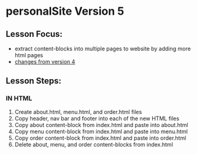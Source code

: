 # personalSite Version 5

## Lesson Focus:
- extract content-blocks into multiple pages to website by adding more html pages
- [changes from version 4](https://github.com/bravecourse/personalSite/commit/d4fe10d984c0033a4987a0dafb57e704ca054616)

## Lesson Steps:
### IN HTML
1. Create about.html, menu.html, and order.html files
2. Copy header, nav bar and footer into each of the new HTML files
3. Copy about content-block from index.html and paste into about.html
4. Copy menu content-block from index.html and paste into menu.html
5. Copy order content-block from index.html and paste into order.html
6. Delete about, menu, and order content-blocks from index.html
